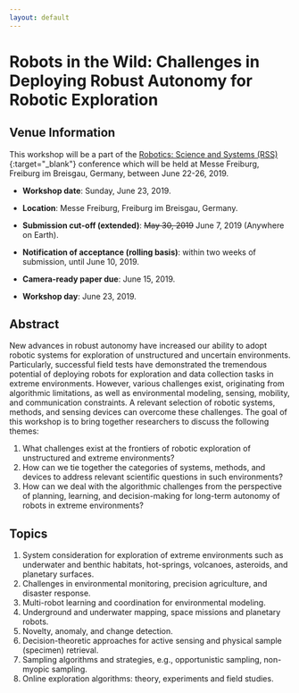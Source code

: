 ```yaml
---
layout: default
---
```


# **Robots in the Wild: Challenges in Deploying Robust Autonomy for Robotic Exploration**

## **Venue Information**

This workshop will be a part of the [Robotics: Science and Systems (RSS)](http://www.roboticsconference.org/){:target="_blank"} conference which will be held at Messe Freiburg, Freiburg im Breisgau, Germany, between June 22-26, 2019.

* **Workshop date**: Sunday, June 23, 2019.
* **Location**: Messe Freiburg, Freiburg im Breisgau, Germany.

* **Submission cut-off (extended)**: ~~May 30, 2019~~ June 7, 2019 (Anywhere on Earth).
* **Notification of acceptance (rolling basis)**: within two weeks of submission, until June 10, 2019.
* **Camera-ready paper due**: June 15, 2019.
* **Workshop day**: June 23, 2019.


## **Abstract**

New advances in robust autonomy have increased our ability to adopt robotic systems for exploration of unstructured and uncertain environments. Particularly, successful field tests have demonstrated the tremendous potential of deploying robots for exploration and data collection tasks in extreme environments. However, various challenges exist, originating from algorithmic limitations, as well as environmental modeling, sensing, mobility, and communication constraints. A relevant selection of robotic systems, methods, and sensing devices can overcome these challenges. The goal of this workshop is to bring together researchers to discuss the following themes:

1. What challenges exist at the frontiers of robotic exploration of unstructured and extreme environments?
2. How can we tie together the categories of systems, methods, and devices to address relevant scientific questions in such environments? 
3. How can we deal with the algorithmic challenges from the perspective of planning, learning, and decision-making for long-term autonomy of robots in extreme environments?


## **Topics**

1. System consideration for exploration of extreme environments such as underwater and benthic habitats, hot-springs, volcanoes, asteroids, and planetary surfaces.
2. Challenges in environmental monitoring, precision agriculture, and disaster response.
3. Multi-robot learning and coordination for environmental modeling.
4. Underground and underwater mapping, space missions and planetary robots.
5. Novelty, anomaly, and change detection.
6. Decision-theoretic approaches for active sensing and physical sample (specimen) retrieval.
7. Sampling algorithms and strategies, e.g., opportunistic sampling, non-myopic sampling.
8. Online exploration algorithms: theory, experiments and field studies.

